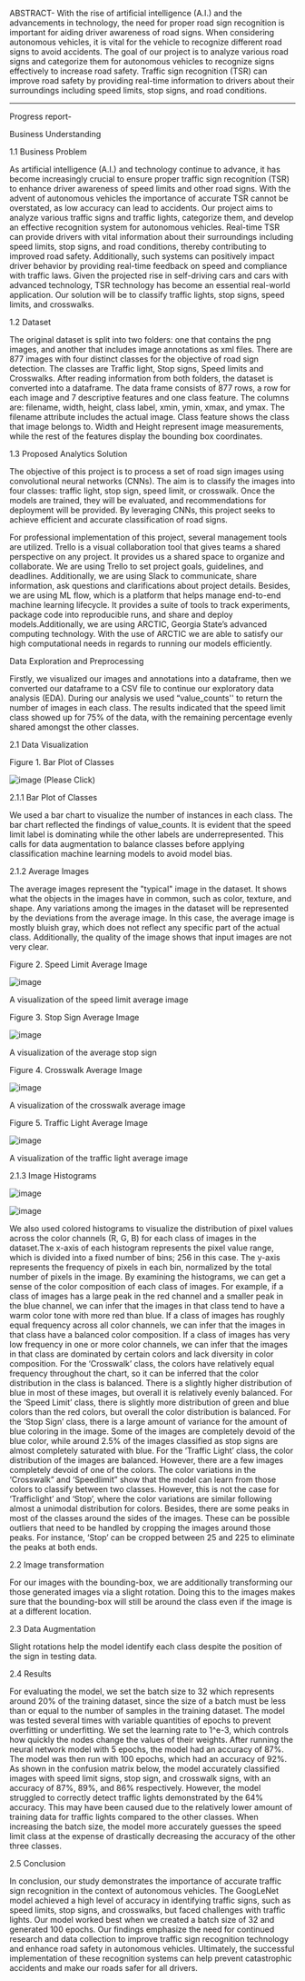 ABSTRACT-
With the rise of artificial intelligence (A.I.) and the advancements in technology, the need for proper road sign recognition is important for aiding driver awareness of road signs. When considering autonomous vehicles, it is vital for the vehicle to recognize different road signs to avoid accidents. The goal of our project is to analyze various road signs and categorize them for autonomous vehicles to recognize signs effectively to increase road safety. Traffic sign recognition (TSR) can improve road safety by providing real-time information to drivers about their surroundings including  speed limits, stop signs, and road conditions.
____________________________________________________________________________________________________________________________________________________________
Progress report-

Business Understanding

1.1 Business Problem

As artificial intelligence (A.I.)  and technology continue to advance, it has become increasingly crucial to ensure proper traffic sign recognition (TSR) to enhance driver awareness of speed limits and other road signs. With the advent of autonomous vehicles the importance of accurate TSR cannot be overstated, as low accuracy can lead to accidents. Our project aims to analyze various traffic signs and traffic lights, categorize them, and develop an effective recognition system for autonomous vehicles. Real-time TSR can provide drivers with vital information about their surroundings including speed limits, stop signs, and road conditions, thereby contributing to improved road safety. 
Additionally, such systems can positively impact driver behavior by providing real-time feedback on speed and compliance with traffic laws. Given the projected rise in self-driving cars and cars with advanced technology, TSR technology has become an essential real-world application. Our solution will be to classify traffic lights, stop signs, speed limits, and crosswalks.

1.2 Dataset 

The original dataset is split into two folders: one that contains the png images, and another that includes image annotations as xml files. There are 877 images with four distinct classes for the objective of road sign detection. The classes are Traffic light, Stop signs, Speed limits and Crosswalks. After reading information from both folders, the dataset is converted into a dataframe. The data frame consists of 877 rows, a row for each image and 7 descriptive features and one class feature. The columns are: filename, width, height, class label, xmin, ymin, xmax, and ymax. The filename attribute includes the actual image. Class feature shows the class that image belongs to. Width and Height represent image measurements, while the rest of the features display the bounding box coordinates.

1.3 Proposed Analytics Solution

The objective of this project is to process a set of road sign images using convolutional neural networks (CNNs). The aim is to classify the images into four classes: traffic light, stop sign, speed limit, or crosswalk. Once the models are trained, they will be evaluated, and recommendations for deployment will be provided. By leveraging CNNs, this project seeks to achieve efficient and accurate classification of road signs.

For professional implementation of this project, several management tools are utilized. Trello is a visual collaboration tool that gives teams a shared perspective on any project. It provides us a shared space to organize and collaborate. We are using Trello to set project goals, guidelines, and deadlines. Additionally, we are using Slack to communicate, share information, ask questions and clarifications about project details. Besides, we are using ML flow, which is a platform that helps manage end-to-end machine learning lifecycle. It provides a suite of tools to track experiments, package code into reproducible runs, and share and deploy models.Additionally, we are using ARCTIC, Georgia State’s advanced computing technology. With the use of ARCTIC we are able to satisfy our high computational needs in regards to running our models efficiently.

 Data Exploration and Preprocessing
 
Firstly, we visualized our images and annotations into a dataframe, then we converted our dataframe to a CSV file to continue our exploratory data analysis (EDA). During our analysis we used “value_counts'' to return the number of images in each class. The results indicated that the speed limit class showed up for 75% of the data, with the remaining percentage evenly shared amongst the other classes.


  2.1 Data Visualization

Figure 1.  Bar Plot of Classes

![image](https://user-images.githubusercontent.com/47839751/221710107-3f3fd09f-efbf-470a-908a-3339e47b9068.png)
(Please Click)

2.1.1 Bar Plot of Classes

We used a bar chart to visualize the number of instances in each class. The bar chart reflected the findings of value_counts. It is evident that the speed limit label is dominating while the other labels are underrepresented. This calls for data augmentation to balance classes before applying classification machine learning models to avoid model bias. 

2.1.2 Average Images

The average images represent the "typical" image in the dataset. It shows what the objects in the images have in common, such as color, texture, and shape. Any variations among the images in the dataset will be represented by the deviations from the average image. In this case, the average image is mostly bluish gray, which does not reflect any specific part of the actual class. Additionally, the quality of the image shows that input images are not very clear.

Figure 2. Speed Limit Average Image

![image](https://user-images.githubusercontent.com/47839751/221708908-a001f4d1-6fd0-4faa-b851-81f25c4958c4.png)

A visualization of the speed limit average image

Figure 3. Stop Sign Average Image

![image](https://user-images.githubusercontent.com/47839751/221708984-d14084f7-40af-455d-b0ab-1f621527b6d9.png)

A visualization of the average stop sign

Figure 4. Crosswalk Average Image

![image](https://user-images.githubusercontent.com/47839751/221709038-fbd2c92a-7828-4c04-a7a6-fd6e05f68171.png)

A visualization of the crosswalk average image


Figure 5. Traffic Light Average Image

![image](https://user-images.githubusercontent.com/47839751/221709158-b052cc6d-0a3e-4f95-bb65-ca4272a0f9bf.png)

A visualization of the traffic light average image


2.1.3 Image Histograms

![image](https://user-images.githubusercontent.com/47839751/221709235-e03f517a-28b7-408d-ad52-fb510b1c5e52.png)

![image](https://user-images.githubusercontent.com/47839751/221709292-e09923c3-d777-47fb-9078-2e35ba6495d0.png)


We also used colored histograms to visualize the distribution of pixel values across the color channels (R, G, B) for each class of images in the dataset.The x-axis of each histogram represents the pixel value range, which is divided into a fixed number of bins; 256 in this case. The y-axis represents the frequency of pixels in each bin, normalized by the total number of pixels in the image.
By examining the histograms, we can get a sense of the color composition of each class of images. For example, if a class of images has a large peak in the red channel and a smaller peak in the blue channel, we can infer that the images in that class tend to have a warm color tone with more red than blue. If a class of images has roughly equal frequency across all color channels, we can infer that the images in that class have a balanced color composition. If a class of images has very low frequency in one or more color channels, we can infer that the images in that class are dominated by certain colors and lack diversity in color composition.
For the ‘Crosswalk’ class, the colors have relatively equal frequency throughout the chart, so it can be inferred that the color distribution in the class is balanced. There is a slightly higher distribution of blue in most of these images, but overall it is relatively evenly balanced. For the ‘Speed Limit’ class, there is slightly more distribution of green and blue colors than the red colors, but overall the color distribution is balanced. For the ‘Stop Sign’ class, there is a large amount of variance for the amount of blue coloring in the image. Some of the images are completely devoid of the blue color, while around 2.5% of the images classified as stop signs are almost completely saturated with blue. For the ‘Traffic Light’ class, the color distribution of the images are balanced. However, there are a few images completely devoid of one of the colors.
The color variations in the ‘Crosswalk” and ‘Speedlimit” show that the model can learn from those colors to classify between two classes. However, this is not the case for ‘Trafficlight’ and ‘Stop’, where the color variations are similar following almost a unimodal distribution for colors. Besides, there are some peaks in most of the classes around the sides of the images. These can be possible outliers that need to be handled by cropping the images around those peaks. For instance, ‘Stop’ can be cropped between 25 and 225 to eliminate the peaks at both ends. 

2.2 Image transformation

For our images with the bounding-box, we are additionally transforming our those generated images via a slight rotation. Doing this to the images makes sure that the bounding-box will still be around the class even if the image is at a different location.

2.3 Data Augmentation

Slight rotations help the model identify each class despite the position of the sign in testing data.

2.4 Results

For evaluating the model, we set the batch size to 32 which represents around 20% of the training dataset, since the size of a batch must be less than or equal to the number of samples in the training dataset. The model was tested several times with variable quantities of epochs to prevent overfitting or underfitting. We set the learning rate to 1^e-3, which controls how quickly the nodes change the values of their weights.
After running the neural network model with 5 epochs, the model had an accuracy of 87%. The model was then run with 100 epochs, which had an accuracy of 92%. As shown in the confusion matrix below, the model accurately classified images with speed limit signs, stop sign, and crosswalk signs, with an accuracy of 87%, 89%, and 86% respectively. However, the model struggled to correctly detect traffic lights demonstrated by the 64% accuracy. This may have been caused due to the relatively lower amount of training data for traffic lights compared to the other classes. When increasing the batch size, the model more accurately guesses the speed limit class at the expense of drastically decreasing the accuracy of the other three classes.

2.5 Conclusion

In conclusion, our study demonstrates the importance of accurate traffic sign recognition in the context of autonomous vehicles. The GoogLeNet model achieved a high level of accuracy in identifying traffic signs, such as speed limits, stop signs, and crosswalks, but faced challenges with traffic lights. Our model worked best when we created a batch size of 32 and generated 100 epochs. Our findings emphasize the need for continued research and data collection to improve traffic sign recognition technology and enhance road safety in autonomous vehicles. Ultimately, the successful implementation of these recognition systems can help prevent catastrophic accidents and make our roads safer for all drivers.
